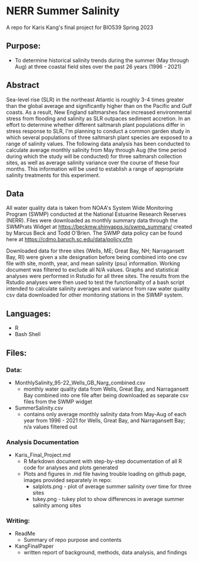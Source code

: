 # NERR Summer Salinity

A repo for Karis Kang's final project for BIO539 Spring 2023

## Purpose:

- To determine historical salinity trends during the summer (May through Aug) at three coastal field sites over the past 26 years (1996 - 2021)

## Abstract

Sea-level rise (SLR) in the northeast Atlantic is roughly 3-4 times greater than the global average and significantly higher than on the Pacific and Gulf coasts. As a result, New England saltmarshes face increased environmental stress from flooding and salinity as SLR outpaces sediment accretion. In an effort to determine whether different saltmarsh plant populations differ in stress response to SLR, I'm planning to conduct a common garden study in which several populations of three saltmarsh plant species are exposed to a range of salinity values. The following data analysis has been conducted to calculate average monthly salinity from May through Aug (the time period during which the study will be conducted) for three saltmarsh collection sites, as well as average salinity variance over the course of these four months. This information will be used to establish a range of appropriate salinity treatments for this experiment. 

## Data

All water quality data is taken from NOAA's System Wide Monitoring Program (SWMP) conducted at the National Estuarine Research Reserves (NERR). Files were downloaded as monthly summary data through the SWMPrats Widget at https://beckmw.shinyapps.io/swmp_summary/ created by Marcus Beck and Todd O'Brien. The SWMP data policy can be found here at https://cdmo.baruch.sc.edu/data/policy.cfm 

Downloaded data for three sites (Wells, ME; Great Bay, NH; Narragansett Bay, RI) were given a site designation before being combined into one csv file with site, month, year, and mean salinity (psu) information. Working document was filtered to exclude all N/A values. Graphs and statistical analyses were performed in Rstudio for all three sites. The results from the Rstudio analyses were then used to test the functionality of a bash script intended to calculate salinity averages and variance from raw water quality csv data downloaded for other monitoring stations in the SWMP system. 

## Languages: 
- R
- Bash Shell

## Files: 

### Data: 
- MonthlySalinity_95-22_Wells_GB_Narg_combined.csv 
  - monthly water quality data from Wells, Great Bay, and Narragansett Bay combined into one file after being downloaded as separate csv files from the SWMP widget 
- SummerSalinity.csv  
  - contains only average monthly salinity data from May-Aug of each year from 1996 - 2021 for Wells, Great Bay, and Narragansett Bay; n/a values filtered out

### Analysis Documentation
- Karis_Final_Project.md  
  - R Markdown document with step-by-step documentation of all R code for analyses and plots generated
  - Plots and figures in .md file having trouble loading on github page, images provided separately in repo: 
    - salplots.png - plot of average summer salinity over time for three sites 
    - tukey.png - tukey plot to show differences in average summer salinity among sites

### Writing: 
- ReadMe 
  - Summary of repo purpose and contents 
- KangFinalPaper 
  - written report of background, methods, data analysis, and findings
